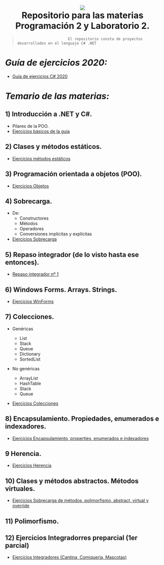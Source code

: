 <h1 align="center">
    <img src="https://pbs.twimg.com/media/CXfcyhcWYAEK3zg.jpg">
    <br/>
      Repositorio para las materias Programación 2 y Laboratorio 2.
    <br/>
</h1>

>                            El repositorio consta de proyectos desarrollados en el lenguaje C# .NET

# *Guía de ejercicios 2020:*
* [Guía de ejercicios C# 2020](https://github.com/YTRodi/Programacion-2-y-Lab-2/blob/master/Gu%C3%ADa%20de%20Ejercicios%20-%20Laboratorio%20II%20-%202017.v6.0.6.pdf)


# *Temario de las materias:*

## 1) Introducción a .NET y C#.
* Pilares de la POO.
* [Ejercicios básicos de la guía](https://github.com/YTRodi/Programacion-2-y-Lab-2/tree/master/Ejercicios%20de%20la%20gu%C3%ADa/Solucion_Ejercicios_Basicos%20(1%20al%2010))

## 2) Clases y métodos estáticos.
* [Ejercicios métodos estáticos](https://github.com/YTRodi/Programacion-2-y-Lab-2/tree/master/Ejercicios%20de%20la%20gu%C3%ADa/Soluci%C3%B3n_M%C3%A9todos_Est%C3%A1ticos%20(11%20al%2015))
   
## 3) Programación orientada a objetos (POO).
* [Ejercicios Objetos]()

## 4) Sobrecarga. 
* De:
    - Constructores
    - Métodos
    - Operadores
    - Conversiones implícitas y explícitas
* [Ejercicios Sobrecarga](https://github.com/YTRodi/Programacion-2-y-Lab-2/tree/master/Ejercicios%20de%20la%20gu%C3%ADa/Sobrecarga)
   
## 5) Repaso integrador (de lo visto hasta ese entonces).
* [Repaso integrador nº 1](https://github.com/YTRodi/Programacion-2-y-Lab-2/tree/master/Ejercicios%20de%20la%20gu%C3%ADa/Solucion_Repaso)
   
## 6) Windows Forms. Arrays. Strings.
* [Ejercicios WinForms](https://github.com/YTRodi/Programacion-2-y-Lab-2/tree/master/Ejercicios%20de%20la%20gu%C3%ADa/WinForms)

## 7) Colecciones.
* Genéricas
    - List
    - Stack
    - Queue
    - Dictionary
    - SortedList

* No genéricas
    - ArrayList
    - HashTable
    - Stack
    - Queue
* [Ejercicios Colecciones](https://github.com/YTRodi/Programacion-2-y-Lab-2/tree/master/Ejercicios%20de%20la%20gu%C3%ADa/Array_y_colleciones%20(26-30))
   
## 8) Encapsulamiento. Propiedades, enumerados e indexadores.
* [Ejercicios Encapsulamiento, properties, enumerados e indexadores](https://github.com/YTRodi/Programacion-2-y-Lab-2/tree/master/Ejercicios%20de%20la%20gu%C3%ADa/Encapsulamiento%20(31-33))

## 9 Herencia.
* [Ejercicios Herencia](https://github.com/YTRodi/Programacion-2-y-Lab-2/tree/master/Ejercicios%20de%20la%20gu%C3%ADa/Herencia%20(34%20-%2037))

## 10) Clases y métodos abstractos. Métodos virtuales.
* [Ejercicios Sobrecarga de métodos, polimorfismo, abstract, virtual y override](https://github.com/YTRodi/Programacion-2-y-Lab-2/tree/master/Ejercicios%20de%20la%20gu%C3%ADa/Sobrecarga%20de%20m%C3%A9todos%2C%20polimorfismo%2C%20abstract%20y%20virtual%20(38%20-%2040))

## 11) Polimorfismo.

## 12) Ejercicios Integradorres preparcial (1er parcial)
* [Ejercicios Integradores (Cantina, Comiqueria, Mascotas)](https://github.com/YTRodi/PracticaParciales_ProgYLab2/tree/master/Practico)
